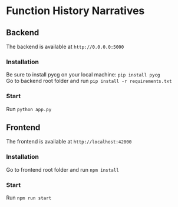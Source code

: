 # Function History Narratives

## Backend

The backend is available at `http://0.0.0.0:5000`

### Installation

Be sure to install pycg on your local machine: `pip install pycg`  
Go to backend root folder and run `pip install -r requirements.txt`

### Start

Run `python app.py`


## Frontend

The frontend is available at `http://localhost:42000`

### Installation

Go to frontend root folder and run `npm install`

### Start

Run `npm run start`
